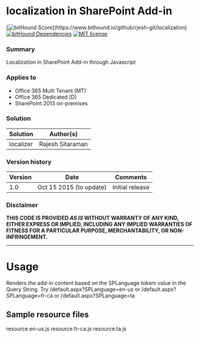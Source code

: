 # localization in SharePoint Add-in

[![bitHound Score](https://www.bithound.io/github/rjesh-git/localization/badges/score.svg?)](https://www.bithound.io/github/rjesh-git/localization)
[![bitHound Dependencies](https://www.bithound.io/github/rjesh-git/localization/badges/dependencies.svg)](https://www.bithound.io/github/rjesh-git/localization/master/dependencies/npm)
[![MIT license](https://img.shields.io/npm/l/express.svg)](https://github.com/rjesh-git/localization/blob/master/LICENSE)


### Summary ###
Localization in SharePoint Add-in through Javascript

### Applies to ###
-  Office 365 Multi Tenant (MT)
-  Office 365 Dedicated (D)
-  SharePoint 2013 on-premises


### Solution ###
Solution | Author(s)
---------|----------
localizer | Rajesh Sitaraman

### Version history ###
Version  | Date | Comments
---------| -----| --------
1.0  | Oct 15 2015 (to update) | Initial release

### Disclaimer ###
**THIS CODE IS PROVIDED *AS IS* WITHOUT WARRANTY OF ANY KIND, EITHER EXPRESS OR IMPLIED, INCLUDING ANY IMPLIED WARRANTIES OF FITNESS FOR A PARTICULAR PURPOSE, MERCHANTABILITY, OR NON-INFRINGEMENT.**


----------

# Usage #
Renders the add-in content based on the SPLanguage tokem value in the Query String.
Try /default.aspx?SPLanguage=en-us or /default.aspx?SPLanguage=fr-ca or /default.aspx?SPLanguage=ta


## Sample resource files ##
resource.en-us.js
resource.fr-ca.js
resource.ta.js

